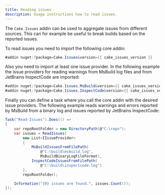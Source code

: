 ```yaml
---
title: Reading issues
description: Usage instructions how to read issues.
---
```


The `Cake.Issues` addin can be used to aggregate issues from different sources.
This can for example be useful to break builds based on the reported issues.

To read issues you need to import the following core addin:

```csharp
#addin nuget:?package=Cake.Issues&version={{ cake_issues_version }}
```

Also you need to import at least one issue provider.
In the following example the issue providers for reading warnings from MsBuild log files
and from JetBrains InspectCode are imported:

```csharp
#addin nuget:?package=Cake.Issues.MsBuild&version={{ cake_issues_version }}
#addin nuget:?package=Cake.Issues.InspectCode&version={{ cake_issues_version }}
```

Finally you can define a task where you call the core addin with the desired issue providers.
The following example reads warnings and errors reported by MsBuild from a binary log
and issues reported by JetBrains InspectCode:

```csharp
Task("Read-Issues").Does(() =>
{
    var repoRootFolder = new DirectoryPath(@"C:\repo");
    var issues = ReadIssues(
        new List<IIssueProvider>
        {
            MsBuildIssuesFromFilePath(
                @"C:\build\msbuild.log",
                MsBuildBinaryLogFileFormat),
            InspectCodeIssuesFromFilePath(
                @"C:\build\inspectcode.log")
        },
        repoRootFolder);

    Information("{0} issues are found.", issues.Count());
});
```
